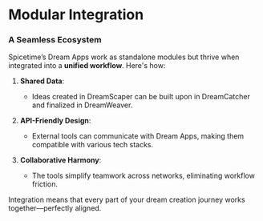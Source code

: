 # Modular Integration

### A Seamless Ecosystem

Spicetime’s Dream Apps work as standalone modules but thrive when integrated into a **unified workflow**. Here's how:

1. **Shared Data**:
    - Ideas created in DreamScaper can be built upon in DreamCatcher and finalized in DreamWeaver.

2. **API-Friendly Design**:
    - External tools can communicate with Dream Apps, making them compatible with various tech stacks.

3. **Collaborative Harmony**:
    - The tools simplify teamwork across networks, eliminating workflow friction.

Integration means that every part of your dream creation journey works together—perfectly aligned.